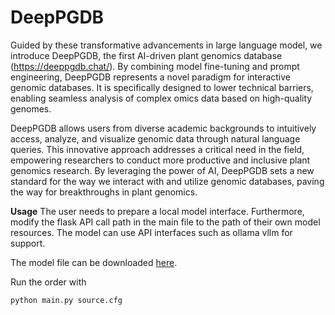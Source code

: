 # DeepPGDB
Guided by these transformative advancements in large language model, we introduce DeepPGDB, the first AI-driven plant genomics database (https://deeppgdb.chat/). By combining model fine-tuning and prompt engineering, DeepPGDB represents a novel paradigm for interactive genomic databases. It is specifically designed to lower technical barriers, enabling seamless analysis of complex omics data based on high-quality genomes.

DeepPGDB allows users from diverse academic backgrounds to intuitively access, analyze, and visualize genomic data through natural language queries. This innovative approach addresses a critical need in the field, empowering researchers to conduct more productive and inclusive plant genomics research. By leveraging the power of AI, DeepPGDB sets a new standard for the way we interact with and utilize genomic databases, paving the way for breakthroughs in plant genomics.

**Usage**
The user needs to prepare a local model interface. Furthermore, modify the flask API call path in the main file to the path of their own model resources. The model can use API interfaces such as ollama vllm for support.

The model file can be downloaded [here](https://www.modelscope.cn/models/LEECHXP/DeepPGDB).

Run the order with
```
python main.py source.cfg
```



